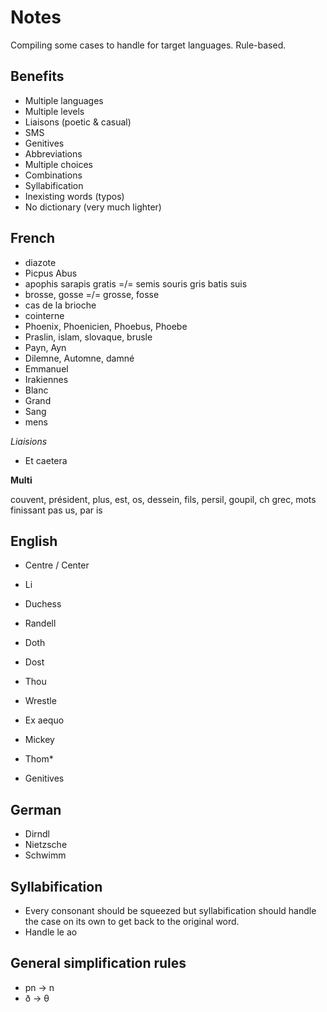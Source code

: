 # Notes

Compiling some cases to handle for target languages. Rule-based.

## Benefits

* Multiple languages
* Multiple levels
* Liaisons (poetic & casual)
* SMS
* Genitives
* Abbreviations
* Multiple choices
* Combinations
* Syllabification
* Inexisting words (typos)
* No dictionary (very much lighter)

## French

* diazote
* Picpus Abus
* apophis sarapis gratis =/= semis souris gris batis suis
* brosse, gosse =/= grosse, fosse
* cas de la brioche
* cointerne
* Phoenix, Phoenicien, Phoebus, Phoebe
* Praslin, islam, slovaque, brusle
* Payn, Ayn
* Dilemne, Automne, damné
* Emmanuel
* Irakiennes
* Blanc
* Grand
* Sang
* mens

*Liaisions*

* Et caetera

**Multi**

couvent, président, plus, est, os, dessein, fils, persil, goupil, ch grec, mots finissant pas us, par is

## English

* Centre / Center
* Li
* Duchess
* Randell
* Doth
* Dost
* Thou
* Wrestle
* Ex aequo
* Mickey
* Thom*

* Genitives

## German

* Dirndl
* Nietzsche
* Schwimm

## Syllabification

* Every consonant should be squeezed but syllabification should handle the case on its own to get back to the original word.
* Handle le ao

## General simplification rules

* pn -> n
* ð -> θ
